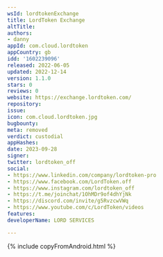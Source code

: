 ```yaml
---
wsId: lordtokenExchange
title: LordToken Exchange
altTitle: 
authors:
- danny
appId: com.cloud.lordtoken
appCountry: gb
idd: '1602239096'
released: 2022-06-05
updated: 2022-12-14
version: 1.1.0
stars: 0
reviews: 0
website: https://exchange.lordtoken.com/
repository: 
issue: 
icon: com.cloud.lordtoken.jpg
bugbounty: 
meta: removed
verdict: custodial
appHashes: 
date: 2023-09-28
signer: 
twitter: lordtoken_off
social:
- https://www.linkedin.com/company/lordtoken-pro
- https://www.facebook.com/LordToken.off
- https://www.instagram.com/lordtoken_off
- https://t.me/joinchat/1OhMDr9of4dhYjNk
- https://discord.com/invite/g5RvzcwVWq
- https://www.youtube.com/c/LordToken/videos
features: 
developerName: LORD SERVICES

---
```


{% include copyFromAndroid.html %}
